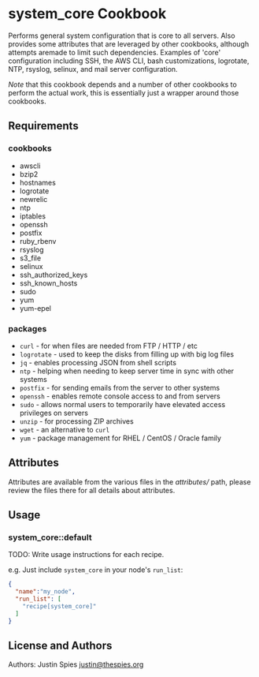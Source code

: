 # system_core Cookbook

Performs general system configuration that is core to all servers. Also provides some attributes that are
leveraged by other cookbooks, although attempts aremade to limit such dependencies. Examples of 'core'
configuration including SSH, the AWS CLI, bash customizations, logrotate, NTP, rsyslog, selinux, and mail
server configuration.

*Note* that this cookbook depends and a number of other cookbooks to perform the actual work, this is
essentially just a wrapper around those cookbooks.

## Requirements

### cookbooks

- awscli
- bzip2
- hostnames
- logrotate
- newrelic
- ntp
- iptables
- openssh
- postfix
- ruby_rbenv
- rsyslog
- s3_file
- selinux
- ssh_authorized_keys
- ssh_known_hosts
- sudo
- yum
- yum-epel

### packages

- `curl` - for when files are needed from FTP / HTTP / etc
- `logrotate` - used to keep the disks from filling up with big log files
- `jq` - enables processing JSON from shell scripts
- `ntp` - helping when needing to keep server time in sync with other systems
- `postfix` - for sending emails from the server to other systems
- `openssh` - enables remote console access to and from servers
- `sudo` - allows normal users to temporarily have elevated access privileges on servers
- `unzip` - for processing ZIP archives
- `wget` - an alternative to `curl`
- `yum` - package management for RHEL / CentOS / Oracle family

## Attributes

Attributes are available from the various files in the _attributes/_ path, please review the files there
for all details about attributes.

## Usage

### system_core::default

TODO: Write usage instructions for each recipe.

e.g.
Just include `system_core` in your node's `run_list`:

```json
{
  "name":"my_node",
  "run_list": [
    "recipe[system_core]"
  ]
}
```

## License and Authors

Authors: Justin Spies <justin@thespies.org>
